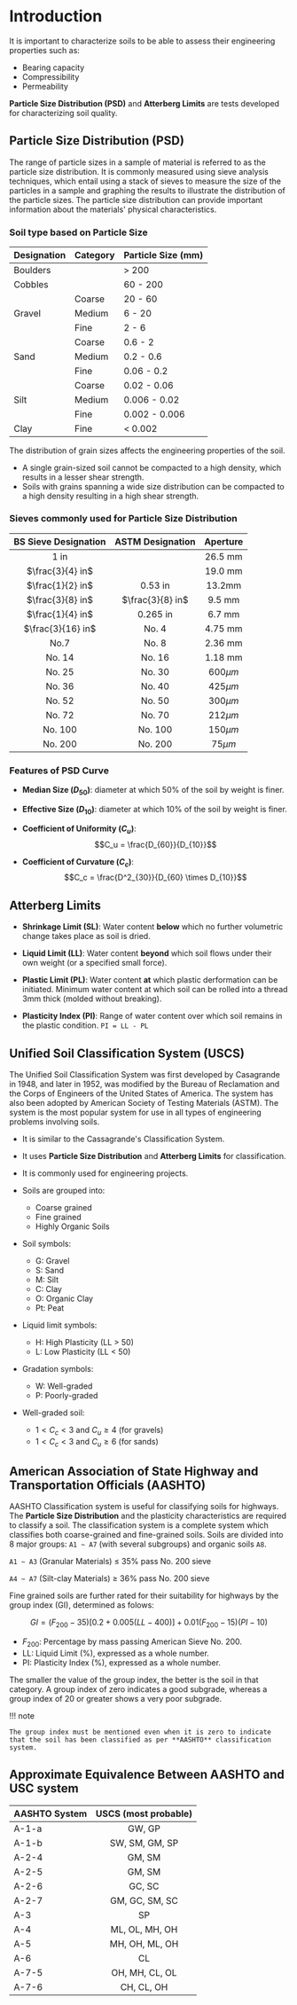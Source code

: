 # Introduction

It is important to characterize soils to be able to assess their engineering properties such as:

- Bearing capacity
- Compressibility
- Permeability

**Particle Size Distribution (PSD)** and **Atterberg Limits** are tests developed for characterizing soil quality.

## Particle Size Distribution (PSD)

The range of particle sizes in a sample of material is referred to as the particle size distribution. It is commonly measured using sieve analysis techniques, which entail using a stack of sieves to measure the size of the particles in a sample and graphing the results to illustrate the distribution of the particle sizes. The particle size distribution can provide important information about the materials' physical characteristics.

### Soil type based on Particle Size

<table>
    <thead>
        <tr>
            <th>Designation</th>
            <th>Category</th>
            <th>Particle Size (mm)</th>
        </tr>
    </thead>
    <tbody>
        <tr>
            <td>Boulders</td>
            <td></td>
            <td>> 200</td>
        </tr>
        <tr>
            <td>Cobbles</td>
            <td></td>
            <td>60 - 200</td>
        </tr>
        <tr>
            <td rowspan="3">Gravel</td>
            <td>Coarse</td>
            <td>20 - 60</td>
        </tr>
        <tr>
            <td>Medium</td>
            <td>6 - 20</td>
        </tr>
        <tr>
            <td>Fine</td>
            <td>2 - 6</td>
        </tr>
        <tr>
            <td rowspan="3">Sand</td>
            <td>Coarse</td>
            <td>0.6 - 2</td>
        </tr>
        <tr>
            <td>Medium</td>
            <td>0.2 - 0.6</td>
        </tr>
        <tr>
            <td>Fine</td>
            <td>0.06 - 0.2</td>
        </tr>
        <tr>
            <td rowspan="3">Silt</td>
            <td>Coarse</td>
            <td>0.02 - 0.06</td>
        </tr>
        <tr>
            <td>Medium</td>
            <td>0.006 - 0.02</td>
        </tr>
        <tr>
            <td>Fine</td>
            <td>0.002 - 0.006</td>
        </tr>
        <tr>
            <td>Clay</td>
            <td>Fine</td>
            <td>< 0.002</td>
        <tr>
    </tbody>
</table>

The distribution of grain sizes affects the engineering properties of the soil.

- A single grain-sized soil cannot be compacted to a high density, which results in a lesser shear strength.
- Soils with grains spanning a wide size distribution can be compacted to a high density resulting in a high shear strength.

### Sieves commonly used for Particle Size Distribution

| BS Sieve Designation | ASTM Designation |  Aperture   |
| :------------------: | :--------------: | :---------: |
|         1 in         |                  |   26.5 mm   |
|   $\frac{3}{4} in$   |                  |   19.0 mm   |
|   $\frac{1}{2} in$   |     0.53 in      |   13.2mm    |
|   $\frac{3}{8} in$   | $\frac{3}{8} in$ |   9.5 mm    |
|   $\frac{1}{4} in$   |     0.265 in     |   6.7 mm    |
|  $\frac{3}{16} in$   |      No. 4       |   4.75 mm   |
|         No.7         |      No. 8       |   2.36 mm   |
|        No. 14        |      No. 16      |   1.18 mm   |
|        No. 25        |      No. 30      | $600 \mu m$ |
|        No. 36        |      No. 40      | $425 \mu m$ |
|        No. 52        |      No. 50      | $300 \mu m$ |
|        No. 72        |      No. 70      | $212 \mu m$ |
|       No. 100        |     No. 100      | $150 \mu m$ |
|       No. 200        |     No. 200      | $75 \mu m$  |

### Features of PSD Curve

- **Median Size $(D_{50})$**: diameter at which 50% of the soil by weight is finer.
- **Effective Size $(D_{10})$**: diameter at which 10% of the soil by weight is finer.
- **Coefficient of Uniformity $(C_u)$**:
  $$C_u = \frac{D_{60}}{D_{10}}$$

- **Coefficient of Curvature $(C_c)$**:
  $$C_c = \frac{D^2_{30}}{D_{60} \times D_{10}}$$

## Atterberg Limits

- **Shrinkage Limit (SL)**: Water content **below** which no further volumetric change takes place as soil is dried.

- **Liquid Limit (LL)**: Water content **beyond** which soil flows under their own weight (or a specified small force).

- **Plastic Limit (PL)**: Water content **at** which plastic derformation can be initiated. Minimum water content at which soil can be rolled into a thread 3mm thick (molded without breaking).

- **Plasticity Index (PI)**: Range of water content over which soil remains in the plastic condition. `PI = LL - PL`

## Unified Soil Classification System (USCS)

The Unified Soil Classification System was first developed by Casagrande in 1948, and later in 1952, was modified by the Bureau of Reclamation and the Corps of Engineers of the United States of America. The system has also been adopted by American Society of Testing Materials (ASTM). The system is the most popular system for use in all types of engineering problems involving soils.

- It is similar to the Cassagrande's Classification System.
- It uses **Particle Size Distribution** and **Atterberg Limits** for classification.
- It is commonly used for engineering projects.
- Soils are grouped into:

  - Coarse grained
  - Fine grained
  - Highly Organic Soils

- Soil symbols:

  - G: Gravel
  - S: Sand
  - M: Silt
  - C: Clay
  - O: Organic Clay
  - Pt: Peat

- Liquid limit symbols:

  - H: High Plasticity (LL > 50)
  - L: Low Plasticity (LL < 50)

- Gradation symbols:

  - W: Well-graded
  - P: Poorly-graded

- Well-graded soil:
  - $1 \lt C_c \lt 3$ and $C_u \ge 4$ (for gravels)
  - $1 \lt C_c \lt 3$ and $C_u \ge 6$ (for sands)

## American Association of State Highway and Transportation Officials (AASHTO)

AASHTO Classification system is useful for classifying soils for highways. The **Particle Size Distribution** and the plasticity characteristics are required to classify a soil. The classification system is a complete system which classifies both coarse-grained and fine-grained soils. Soils are divided into 8 major groups: `A1 ~ A7` (with several subgroups) and organic soils `A8`.

`A1 ~ A3` (Granular Materials) $\le$ 35% pass No. 200 sieve

`A4 ~ A7` (Silt-clay Materials) $\ge$ 36% pass No. 200 sieve

Fine grained soils are further rated for their suitability for highways by the group index (GI), determined as folows:

$$GI = \left(F_{200} - 35 \right)\left[0.2 + 0.005(LL - 400) \right] + 0.01\left(F_{200} -15 \right)\left(PI - 10 \right)$$

- $F_{200}$: Percentage by mass passing American Sieve No. 200.
- LL: Liquid Limit (%), expressed as a whole number.
- PI: Plasticity Index (%), expressed as a whole number.

The smaller the value of the group index, the better is the soil in that category. A group index of zero indicates a good subgrade, whereas a group index of 20 or greater shows a very poor subgrade.

!!! note

    The group index must be mentioned even when it is zero to indicate that the soil has been classified as per **AASHTO** classification system.

## Approximate Equivalence Between AASHTO and USC system

| AASHTO System | USCS (most probable) |
| ------------- | :------------------: |
| A-1-a         |        GW, GP        |
| A-1-b         |    SW, SM, GM, SP    |
| A-2-4         |        GM, SM        |
| A-2-5         |        GM, SM        |
| A-2-6         |        GC, SC        |
| A-2-7         |    GM, GC, SM, SC    |
| A-3           |          SP          |
| A-4           |    ML, OL, MH, OH    |
| A-5           |    MH, OH, ML, OH    |
| A-6           |          CL          |
| A-7-5         |    OH, MH, CL, OL    |
| A-7-6         |      CH, CL, OH      |
